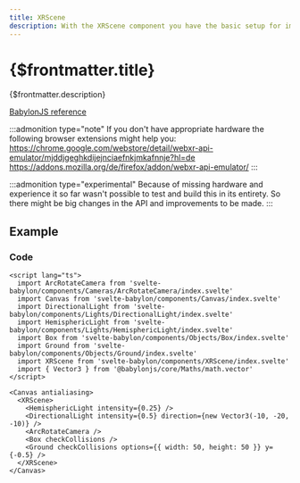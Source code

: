 ```yaml
---
title: XRScene
description: With the XRScene component you have the basic setup for implementing a virtual and augmented reality application.
---
```


<script>
  import XRSceneStory from 'svelte-babylon/components/XRScene/XRScene.story.svelte'
  import ExampleWrapper from '$routes/docs/_components/ExampleWrapper.svelte'
</script>

# {$frontmatter.title}

{$frontmatter.description}

[BabylonJS reference](https://doc.babylonjs.com/divingDeeper/webXR/webXRExperienceHelpers)

:::admonition type="note"
If you don't have appropriate hardware the following browser extensions might help you:
https://chrome.google.com/webstore/detail/webxr-api-emulator/mjddjgeghkdijejnciaefnkjmkafnnje?hl=de
https://addons.mozilla.org/de/firefox/addon/webxr-api-emulator/
:::

:::admonition type="experimental"
Because of missing hardware and experience it so far wasn't possible to test and build this in its entirety. So there might be big changes in the API and improvements to be made.
:::

## Example

<ExampleWrapper id='XRSceneStory'>
  <XRSceneStory />
</ExampleWrapper>

### Code

```svelte
<script lang="ts">
  import ArcRotateCamera from 'svelte-babylon/components/Cameras/ArcRotateCamera/index.svelte'
  import Canvas from 'svelte-babylon/components/Canvas/index.svelte'
  import DirectionalLight from 'svelte-babylon/components/Lights/DirectionalLight/index.svelte'
  import HemisphericLight from 'svelte-babylon/components/Lights/HemisphericLight/index.svelte'
  import Box from 'svelte-babylon/components/Objects/Box/index.svelte'
  import Ground from 'svelte-babylon/components/Objects/Ground/index.svelte'
  import XRScene from 'svelte-babylon/components/XRScene/index.svelte'
  import { Vector3 } from '@babylonjs/core/Maths/math.vector'
</script>

<Canvas antialiasing>
  <XRScene>
    <HemisphericLight intensity={0.25} />
    <DirectionalLight intensity={0.5} direction={new Vector3(-10, -20, -10)} />
    <ArcRotateCamera />
    <Box checkCollisions />
    <Ground checkCollisions options={{ width: 50, height: 50 }} y={-0.5} />
  </XRScene>
</Canvas>
```

